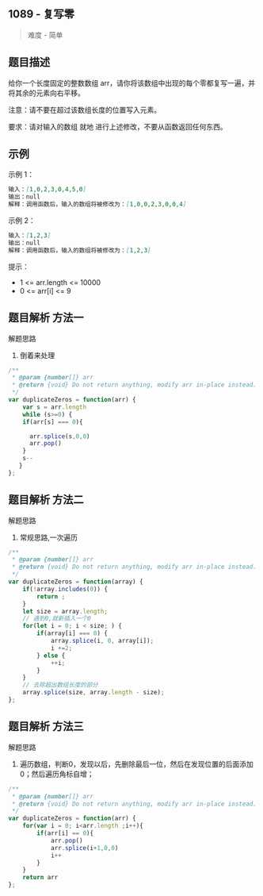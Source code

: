 ## 1089 - 复写零

 > 难度 - 简单

## 题目描述
给你一个长度固定的整数数组 arr，请你将该数组中出现的每个零都复写一遍，并将其余的元素向右平移。

注意：请不要在超过该数组长度的位置写入元素。

要求：请对输入的数组 就地 进行上述修改，不要从函数返回任何东西。

## 示例
示例 1：
```markdown
输入：[1,0,2,3,0,4,5,0]
输出：null
解释：调用函数后，输入的数组将被修改为：[1,0,0,2,3,0,0,4]
```

示例 2：
```markdown
输入：[1,2,3]
输出：null
解释：调用函数后，输入的数组将被修改为：[1,2,3]
```

提示：
- 1 <= arr.length <= 10000
- 0 <= arr[i] <= 9

## 题目解析 方法一
解题思路
1. 倒着来处理

```javascript
/**
 * @param {number[]} arr
 * @return {void} Do not return anything, modify arr in-place instead.
 */
var duplicateZeros = function(arr) {
    var s = arr.length
    while (s>=0) {
    if(arr[s] === 0){

      arr.splice(s,0,0)
      arr.pop()
    }
    s--
   }
};
```

## 题目解析 方法二
解题思路
1. 常规思路,一次遍历
```javascript
/**
 * @param {number[]} arr
 * @return {void} Do not return anything, modify arr in-place instead.
 */
var duplicateZeros = function(array) {
    if(!array.includes(0)) {
        return ;
    }
    let size = array.length;
    // 遇到0,就新插入一个0
    for(let i = 0; i < size; ) {
        if(array[i] === 0) {
            array.splice(i, 0, array[i]);
            i +=2;
        } else {
            ++i;
        }
    }
    // 去除超出数组长度的部分
    array.splice(size, array.length - size);
};
```

## 题目解析 方法三
解题思路
1. 遍历数组，判断0，发现以后，先删除最后一位，然后在发现位置的后面添加0；然后遍历角标自增；
```javascript
/**
 * @param {number[]} arr
 * @return {void} Do not return anything, modify arr in-place instead.
 */
var duplicateZeros = function(arr) {
    for(var i = 0; i<arr.length ;i++){
        if(arr[i] == 0){
            arr.pop()
            arr.splice(i+1,0,0)
            i++
        }
    }
    return arr
};
```
